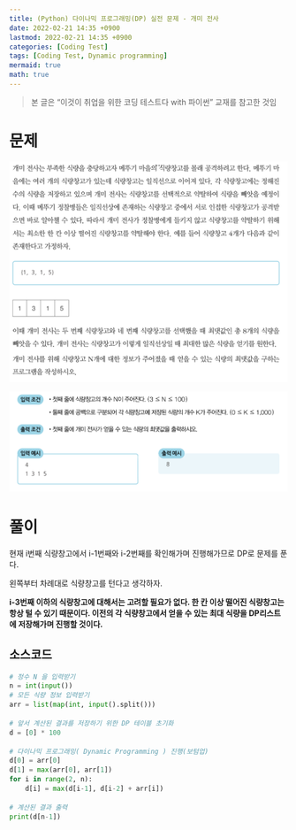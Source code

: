 ```yaml
---
title: (Python) 다이나믹 프로그래밍(DP) 실전 문제 - 개미 전사
date: 2022-02-21 14:35 +0900
lastmod: 2022-02-21 14:35 +0900
categories: [Coding Test]
tags: [Coding Test, Dynamic programming]
mermaid: true
math: true
---
```


> 본 글은 “이것이 취업을 위한 코딩 테스트다 with 파이썬” 교재를 참고한 것임
> 

# 문제

![Untitled](/assets/img/2022-02-21-dp4/Untitled.png)

![Untitled](/assets/img/2022-02-21-dp4/Untitled%201.png)

# 풀이

현재 i번째 식량창고에서 i-1번째와 i-2번째를 확인해가며 진행해가므로 DP로 문제를 푼다.

왼쪽부터 차례대로 식량창고를 턴다고 생각하자.

**i-3번째 이하의 식량창고에 대해서는 고려할 필요가 없다. 한 칸 이상 떨어진 식량창고는 항상 털 수 있기 때문이다. 이전의 각 식량창고에서 얻을 수 있는 최대 식량을 DP리스트에 저장해가며 진행할 것이다.**

## 소스코드

```python
# 정수 N 을 입력받기
n = int(input()) 
# 모든 식량 정보 입력받기
arr = list(map(int, input().split()))

# 앞서 계산된 결과를 저장하기 위한 DP 테이블 초기화
d = [0] * 100

# 다이나믹 프로그래밍( Dynamic Programming ) 진행(보텀업)
d[0] = arr[0]
d[1] = max(arr[0], arr[1])
for i in range(2, n):
    d[i] = max(d[i-1], d[i-2] + arr[i]) 

# 계산된 결과 출력
print(d[n-1])
```